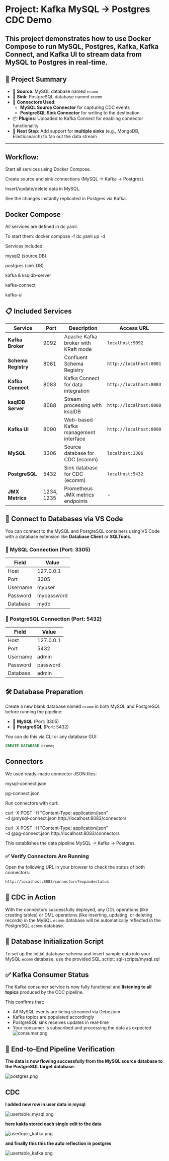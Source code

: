 # Project: Kafka MySQL → Postgres CDC Demo

This project demonstrates how to use Docker Compose to run MySQL, Postgres, Kafka, Kafka Connect, and Kafka UI to stream data from MySQL to Postgres in real-time.
---

## 📌 Project Summary

- 🔄 **Source**: MySQL database named `ecomm`
- 🎯 **Sink**: PostgreSQL database named `ecomm`
- 🔌 **Connectors Used**:
  - **MySQL Source Connector** for capturing CDC events
  - **PostgreSQL Sink Connector** for writing to the destination
- 📦 **Plugins**: Uploaded to Kafka Connect for enabling connector functionality
- 📍 **Next Step**: Add support for **multiple sinks** (e.g., MongoDB, Elasticsearch) to fan out the data stream

---
## Workflow:

Start all services using Docker Compose.

Create source and sink connections (MySQL → Kafka → Postgres).

Insert/update/delete data in MySQL.

See the changes instantly replicated in Postgres via Kafka.

## Docker Compose

All services are defined in dc.yaml. 

To start them:
docker compose -f dc.yaml up -d

Services included:

mysql2 (source DB)

postgres (sink DB)

kafka & ksqldb-server

kafka-connect

kafka-ui

   
## 📋 Included Services

| Service | Port | Description | Access URL |
|---------|------|-------------|------------|
| **Kafka Broker**    | 9092        | Apache Kafka broker with KRaft mode              | `localhost:9092`            |
| **Schema Registry** | 8081        | Confluent Schema Registry                        | `http://localhost:8081`     |
| **Kafka Connect**   | 8083        | Kafka Connect for data integration               | `http://localhost:8083`     |
| **ksqlDB Server**   | 8088        | Stream processing with ksqlDB                    | `http://localhost:8088`     |
| **Kafka UI**        | 8090        | Web-based Kafka management interface             | `http://localhost:8090`     |
| **MySQL**           | 3306        | Source database for CDC (ecomm)                  | `localhost:3306`            |
| **PostgreSQL**      | 5432        | Sink database for CDC (ecomm)                    | `localhost:5432`            |
| **JMX Metrics**     | 1234, 1235  | Prometheus JMX metrics endpoints                 | -                           |
  
## 🔗 Connect to Databases via VS Code

You can connect to the MySQL and PostgreSQL containers using VS Code with a database extension like **Database Client** or **SQLTools**.

### 🐬 MySQL Connection (Port: 3305)

| Field     | Value     |
|-----------|-----------|
| Host      | 127.0.0.1 |
| Port      | 3305      |
| Username  | myuser    |
| Password  | mypassword|
| Database  | mydb      |

### 🐘 PostgreSQL Connection (Port: 5432)

| Field     | Value     |
|-----------|-----------|
| Host      | 127.0.0.1 |
| Port      | 5432      |
| Username  | admin     |
| Password  | password  |
| Database  | admin     |

## 🛠 Database Preparation

Create a new blank database named `ecomm` in both MySQL and PostgreSQL before running the pipeline:

- 🐬 **MySQL** (Port: 3305)
- 🐘 **PostgreSQL** (Port: 5432)

You can do this via CLI or any database GUI:

```sql
CREATE DATABASE ecomm;
```

## Connectors

We used ready-made connector JSON files:

mysql-connect.json

pg-connect.json

Run connectors with curl:

curl -X POST -H "Content-Type: application/json" \
     -d @mysql-connect.json http://localhost:8083/connectors

curl -X POST -H "Content-Type: application/json" \
     -d @pg-connect.json http://localhost:8083/connectors


This establishes the data pipeline MySQL → Kafka → Postgres.


### ✅ Verify Connectors Are Running
Open the following URL in your browser to check the status of both connectors:
```bash
http://localhost:8083/connectors?expand=status
```

## 🔄 CDC in Action

With the connectors successfully deployed, any DDL operations (like creating tables) or DML operations (like inserting, updating, or deleting records) in the MySQL `ecomm` database will be automatically reflected in the PostgreSQL `ecomm` database.

## 📄 Database Initialization Script

To set up the initial database schema and insert sample data into your MySQL `ecomm` database, use the provided SQL script: sql-scripts/mysql.sql


## ✅ Kafka Consumer Status

The Kafka consumer service is now fully functional and **listening to all topics** produced by the CDC pipeline.

This confirms that:

- All MySQL events are being streamed via Debezium
- Kafka topics are populated accordingly
- PostgreSQL sink receives updates in real-time
- Your consumer is subscribed and processing the data as expected
![consumer.png](Images/image2.png)

## 🎯 End-to-End Pipeline Verification

**The data is now flowing successfully from the MySQL source database to the PostgreSQL target database.**

![postgres.png](Images/image3.png)

## CDC 
**I added new row in user data in mysql**

![usertable_mysql.png](Images/image4.png)



**here kakfa stored each single edit to the data**

![usertopic_kafka.png](Images/image5.png)




**and finally this this the auto reflection in postgres**

![usertable_kafka.png](Images/image6.png)


